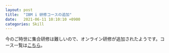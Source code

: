 ```yaml
---
layout: post
title:  "IBM i 研修コースの追加"
date:   2021-06-11 10:10:10 +0900
categories: Skill
---
```

今のご時世に集合研修は難しいので、オンライン研修が追加されたようです。コース一覧は[こちら](https://www.i-learning.jp/service/it/iseries.html?xadid=6)。
